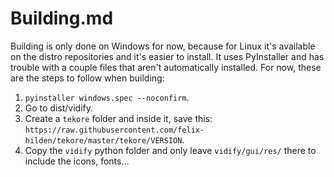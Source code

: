 # Building.md

Building is only done on Windows for now, because for Linux it's available on the distro repositories and it's easier to install. It uses PyInstaller and has trouble with a couple files that aren't automatically installed. For now, these are the steps to follow when building:

1. `pyinstaller windows.spec --noconfirm`.
2. Go to dist/vidify.
3. Create a `tekore` folder and inside it, save this: `https://raw.githubusercontent.com/felix-hilden/tekore/master/tekore/VERSION`.
4. Copy the `vidify` python folder and only leave `vidify/gui/res/` there to include the icons, fonts...
